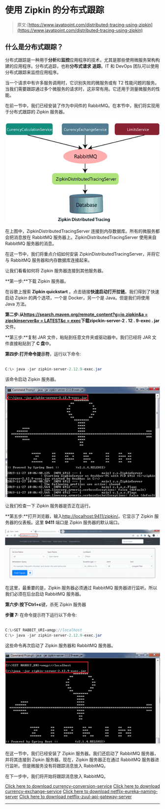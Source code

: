 # 使用 Zipkin 的分布式跟踪

> 原文:[https://www.javatpoint.com/distributed-tracing-using-zipkin](https://www.javatpoint.com/distributed-tracing-using-zipkin)

## 什么是分布式跟踪？

分布式跟踪是一种用于**分析**和**监控**应用程序的技术，尤其是那些使用微服务架构构建的应用程序。分布式追踪，也称**分布式请求** **追踪**。IT 和 DevOps 团队可以使用分布式跟踪来监控应用程序。

当一个请求中有许多服务调用时，它识别失败的微服务或有 T2 性能问题的服务。当我们需要跟踪通过多个微服务的请求时，这非常有用。它还用于测量微服务的性能。

在前一节中，我们已经安装了作为中间件的 RabbitMQ。在本节中，我们将实现用于分布式跟踪的 Zipkin 服务器。

![Distributed tracing using Zipkin](img/77f4d6df357f35aa6a4053014eca56ba.png)

在上图中，ZipkinDistributedTracingServer 连接到内存数据库。所有的微服务都会把消息放在 RabbitMQ 服务器上。ZipkinDistributedTracingServer 使用来自 RabbitMQ 服务器的消息。

在这一节中，我们将重点介绍如何安装 ZipkinDistributedTracingServer，并将它与 RabbitMQ 服务器和内存数据库连接起来。

让我们看看如何将 Zipkin 服务器连接到其他服务器。

**第一步:**下载 Zipkin 服务器。

在谷歌上搜索 **Zipkin quickstart** 。点击链接**快速启动打开拉链**。我们得到了快速启动 Zipkin 的两个选项，一个是 Docker，另一个是 Java。但是我们将使用 Java 方法。

**第二步:**从[https://search.maven.org/remote_content?g=io.zipkin&a = zipckinserver&v = LATEST&c = exec](https://search.maven.org/remote_content?g=io.zipkin&a=zipkinserver&v=LATEST&c=exec)下载**zipckin-server-2 . 12 . 9-exec . jar**文件。

**第三步:**复制 JAR 文件，粘贴到任意文件夹或驱动器中。我们已经将 JAR 文件直接粘贴到了 **C 盘**中。

**第四步:**打开**命令提示符**，运行以下命令:

```java

C:\> java -jar zipkin-server-2.12.9-exec.jar

```

该命令启动 Zipkin 服务器。

![Distributed tracing using Zipkin](img/94de291f2192225784cb4a5ef3a57e75.png)

让我们检查一下 Zipkin 服务器是否正在运行。

**第五步:**打开浏览器，输入[http://localhost:9411/zipkin/](http://localhost:9411/zipkin/)。它显示了 Zipkin 服务器的仪表板。这里 **9411** 端口是 Zipkin 服务器的默认端口。

![Distributed tracing using Zipkin](img/8045ec9b401376b379e8eadb7ab94ddf.png)

在这里，最重要的是，Zipkin 服务器必须通过 RabbitMQ 服务器进行监听。所以我们必须在后台启动 RabbitMQ 服务器。

**第六步:**按下**Ctrl+c**键，杀死 Zipkin 服务器

**步骤 7:** 在命令提示符下运行以下命令:

```java

C:\>SET RABBIT_URI=amqp://localhost
C:\> java -jar zipkin-server-2.12.9-exec.jar

```

这些命令再次启动了 Zipkin 服务器和 RabbitMQ 服务器。

![Distributed tracing using Zipkin](img/d300d1656a6859134bc89e5aed5ea7a9.png)

在这一节中，我们已经安装了 Zipkin 服务器。我们还启动了 RabbitMQ 服务器，并将其连接到 Zipkin 服务器。现在，Zipkin 服务器正在通过 RabbitMQ 服务器进行监听。但是微服务没有将跟踪消息放入 RabbitMQ。

在下一步中，我们将开始将跟踪消息放入 RabbitMQ。

[Click here to download currency-conversion-service](https://static.javatpoint.com/tutorial/microservices/download/tracing/currency-conversion-service.zip)
[Click here to download currency-exchange-service](https://static.javatpoint.com/tutorial/microservices/download/tracing/currency-exchange-service.zip)
[Click here to download netflix-eureka-naming-server](https://static.javatpoint.com/tutorial/microservices/download/tracing/netflix-eureka-naming-server.zip)
[Click here to download netflix-zuul-api-gateway-server](https://static.javatpoint.com/tutorial/microservices/download/tracing/netflix-zuul-api-gateway-server.zip)

* * *